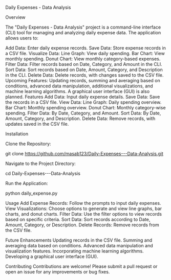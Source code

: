 Daily Expenses - Data Analysis

Overview

The "Daily Expenses - Data Analysis" project is a command-line interface (CLI) tool for managing and analyzing daily expense data. The application allows users to:

Add Data: Enter daily expense records.
Save Data: Store expense records in a CSV file.
Visualize Data:
Line Graph: View daily spending.
Bar Chart: View monthly spending.
Donut Chart: View monthly category-based expenses.
Filter Data: Filter records based on Date, Category, and Amount in the CLI.
Sort Data: Sort records based on Date, Amount, Category, and Description in the CLI.
Delete Data: Delete records, with changes saved to the CSV file.
Upcoming Features: Updating records, summing and averaging based on conditions, advanced data manipulation, additional visualizations, and machine learning algorithms. A graphical user interface (GUI) is also planned.
Features
Add Data: Input daily expense details.
Save Data: Save the records in a CSV file.
View Data:
Line Graph: Daily spending overview.
Bar Chart: Monthly spending overview.
Donut Chart: Monthly category-wise spending.
Filter Data: By Date, Category, and Amount.
Sort Data: By Date, Amount, Category, and Description.
Delete Data: Remove records, with updates saved in the CSV file.

Installation

Clone the Repository:

git clone https://github.com/masab123/Daily-Expenses---Data-Analysis.git

Navigate to the Project Directory:

cd Daily-Expenses---Data-Analysis

Run the Application:

python daily_expense.py

Usage
Add Expense Records: Follow the prompts to input daily expenses.
View Visualizations: Choose options to generate and view line graphs, bar charts, and donut charts.
Filter Data: Use the filter options to view records based on specific criteria.
Sort Data: Sort records according to Date, Amount, Category, or Description.
Delete Records: Remove records from the CSV file.

Future Enhancements
Updating records in the CSV file.
Summing and averaging data based on conditions.
Advanced data manipulation and visualization features.
Incorporating machine learning algorithms.
Developing a graphical user interface (GUI).

Contributing
Contributions are welcome! Please submit a pull request or open an issue for any improvements or bug fixes.
